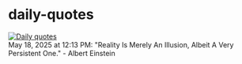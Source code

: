 # daily-quotes
[![Daily quotes](https://github.com/ceepu8/daily-quotes/actions/workflows/daily-quote.yml/badge.svg)](https://github.com/ceepu8/daily-quotes/actions/workflows/daily-quote.yml)<br/>
May 18, 2025 at 12:13 PM: "Reality Is Merely An Illusion, Albeit A Very Persistent One." - Albert Einstein
